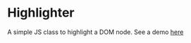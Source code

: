 # Highlighter

A simple JS class to highlight a DOM node. See a demo [here](https://kristeehan.github.io/Highlighter/)
